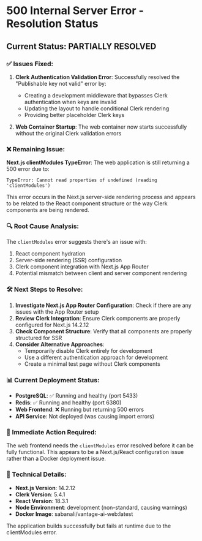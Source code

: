 # 500 Internal Server Error - Resolution Status

## Current Status: PARTIALLY RESOLVED

### ✅ Issues Fixed:
1. **Clerk Authentication Validation Error**: Successfully resolved the "Publishable key not valid" error by:
   - Creating a development middleware that bypasses Clerk authentication when keys are invalid
   - Updating the layout to handle conditional Clerk rendering
   - Providing better placeholder Clerk keys

2. **Web Container Startup**: The web container now starts successfully without the original Clerk validation errors

### ❌ Remaining Issue:
**Next.js clientModules TypeError**: The web application is still returning a 500 error due to:
```
TypeError: Cannot read properties of undefined (reading 'clientModules')
```

This error occurs in the Next.js server-side rendering process and appears to be related to the React component structure or the way Clerk components are being rendered.

### 🔍 Root Cause Analysis:
The `clientModules` error suggests there's an issue with:
1. React component hydration
2. Server-side rendering (SSR) configuration
3. Clerk component integration with Next.js App Router
4. Potential mismatch between client and server component rendering

### 🛠️ Next Steps to Resolve:
1. **Investigate Next.js App Router Configuration**: Check if there are any issues with the App Router setup
2. **Review Clerk Integration**: Ensure Clerk components are properly configured for Next.js 14.2.12
3. **Check Component Structure**: Verify that all components are properly structured for SSR
4. **Consider Alternative Approaches**:
   - Temporarily disable Clerk entirely for development
   - Use a different authentication approach for development
   - Create a minimal test page without Clerk components

### 📊 Current Deployment Status:
- **PostgreSQL**: ✅ Running and healthy (port 5433)
- **Redis**: ✅ Running and healthy (port 6380)  
- **Web Frontend**: ❌ Running but returning 500 errors
- **API Service**: Not deployed (was causing import errors)

### 🎯 Immediate Action Required:
The web frontend needs the `clientModules` error resolved before it can be fully functional. This appears to be a Next.js/React configuration issue rather than a Docker deployment issue.

### 📝 Technical Details:
- **Next.js Version**: 14.2.12
- **Clerk Version**: 5.4.1
- **React Version**: 18.3.1
- **Node Environment**: development (non-standard, causing warnings)
- **Docker Image**: sabanali/vantage-ai-web:latest

The application builds successfully but fails at runtime due to the clientModules error.
